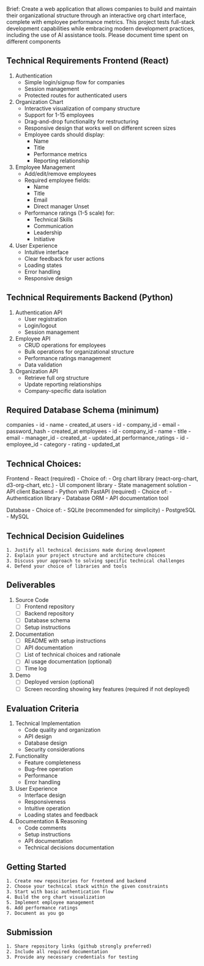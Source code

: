 Brief: Create a web application that allows companies to build and maintain their organizational structure through an interactive org chart interface, complete with employee performance metrics. This project tests full-stack development capabilities while embracing modern development practices, including the use of AI assistance tools. 
Please document time spent on different components 

## Technical Requirements Frontend (React)
1. Authentication
	- Simple login/signup flow for companies
	- Session management
	- Protected routes for authenticated users
2. Organization Chart
	- Interactive visualization of company structure
	- Support for 1-15 employees
	- Drag-and-drop functionality for restructuring
	- Responsive design that works well on different screen sizes
	- Employee cards should display:
		- Name
		- Title
		- Performance metrics
		- Reporting relationship
3. Employee Management
	- Add/edit/remove employees
	- Required employee fields:
		- Name
		- Title
		- Email
		- Direct manager
	Unset
	- Performance ratings (1-5 scale) for:
		- Technical Skills
		- Communication
		- Leadership
		- Initiative
4. User Experience
	- Intuitive interface
	- Clear feedback for user actions
	- Loading states
	- Error handling
	- Responsive design

## Technical Requirements Backend (Python)
1. Authentication API
	- User registration
	- Login/logout
	- Session management
2. Employee API
	- CRUD operations for employees
	- Bulk operations for organizational structure
	- Performance ratings management
	- Data validation
3. Organization API
	- Retrieve full org structure
	- Update reporting relationships
	- Company-specific data isolation

## Required Database Schema (minimum)
companies
	- id
	- name
	- created_at
users
	- id
	- company_id
	- email
	- password_hash
	- created_at
employees
	- id
	- company_id
	- name
	- title
	- email
	- manager_id
	- created_at
	- updated_at
performance_ratings
	- id
	- employee_id
	- category
	- rating
	- updated_at

## Technical Choices:
Frontend
	- React (required)
	- Choice of:
		- Org chart library (react-org-chart, d3-org-chart, etc.)
		- UI component library
		- State management solution
		- API client
Backend
	- Python with FastAPI (required)
	- Choice of:
		- Authentication library
		- Database ORM
		- API documentation tool

Database
	- Choice of:
		- SQLite (recommended for simplicity)
		- PostgreSQL
		- MySQL

## Technical Decision Guidelines
	1. Justify all technical decisions made during development
	2. Explain your project structure and architecture choices
	3. Discuss your approach to solving specific technical challenges
	4. Defend your choice of libraries and tools

## Deliverables
1. Source Code
	- [ ] Frontend repository
	- [ ] Backend repository
	- [ ] Database schema
	- [ ] Setup instructions
2. Documentation
	- [ ] README with setup instructions
	- [ ] API documentation
	- [ ] List of technical choices and rationale
	- [ ] AI usage documentation (optional)
	- [ ] Time log
3. Demo
	- [ ] Deployed version (optional)
	- [ ] Screen recording showing key features (required if not deployed)
	
## Evaluation Criteria
1. Technical Implementation
	- Code quality and organization
	- API design
	- Database design
	- Security considerations
2. Functionality
	- Feature completeness
	- Bug-free operation
	- Performance
	- Error handling
3. User Experience
	- Interface design
	- Responsiveness
	- Intuitive operation
	- Loading states and feedback
4. Documentation & Reasoning
	- Code comments
	- Setup instructions
	- API documentation
	- Technical decisions documentation

## Getting Started
	1. Create new repositories for frontend and backend
	2. Choose your technical stack within the given constraints
	3. Start with basic authentication flow
	4. Build the org chart visualization
	5. Implement employee management
	6. Add performance ratings
	7. Document as you go

## Submission
	1. Share repository links (github strongly preferred)
	2. Include all required documentation
	3. Provide any necessary credentials for testing
